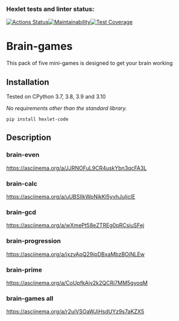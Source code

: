 ### Hexlet tests and linter status:
[![Actions Status](https://github.com/evg671ZXC/python-project-49/actions/workflows/hexlet-check.yml/badge.svg)](https://github.com/evg671ZXC/python-project-49/actions)[![Maintainability](https://api.codeclimate.com/v1/badges/5d6233e935c3dad8a66e/maintainability)](https://codeclimate.com/github/evg671ZXC/python-project-49/maintainability)[![Test Coverage](https://api.codeclimate.com/v1/badges/5d6233e935c3dad8a66e/test_coverage)](https://codeclimate.com/github/evg671ZXC/python-project-49/test_coverage)

<h1>Brain-games</h1>

This pack of five mini-games is designed to get your brain working
<h2>Installation</h2>

Tested on CPython 3.7, 3.8, 3.9 and 3.10

*No requirements other than the standard library.*
```
pip install hexlet-code
```
<h2>Description</h2>

### brain-even

https://asciinema.org/a/JJRNOFuL9CR4uskYbn3qcFA3L

### brain-calc

https://asciinema.org/a/uUBSIlkWpNjkKl5yvhJuIjcIE

### brain-gcd

https://asciinema.org/a/wXmePt58eZTREg0pRCsiuSFej

### brain-progression

https://asciinema.org/a/jxzyApQ29ipDBxaMbzBOjNLEw

### brain-prime

https://asciinema.org/a/CoUpfkAjv2k2QCRi7MM5gyoqM

### brain-games all

 https://asciinema.org/a/r2uiVSOaWJiHsdUYz9s7aKZX5